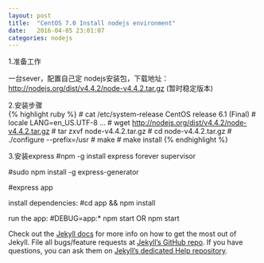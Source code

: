 ```yaml
---
layout: post
title:  "CentOS 7.0 Install nodejs environment"
date:   2016-04-05 23:01:07
categories: nodejs
---
```


1.准备工作

  一台sever，配置自己定
  nodejs安装包，下载地址：http://nodejs.org/dist/v4.4.2/node-v4.4.2.tar.gz (暂时稳定版本)

2.安装步骤  
{% highlight ruby %}
	# cat /etc/system-release 
		CentOS release 6.1 (Final) 
	# locale 
		LANG=en_US.UTF-8 ...
	# wget http://nodejs.org/dist/v4.4.2/node-v4.4.2.tar.gz
	# tar zxvf node-v4.4.2.tar.gz 
	# cd node-v4.4.2.tar.gz 
	# ./configure --prefix=/usr 
	# make 
	# make install 
{% endhighlight %}

3.安装express
  #npm -g install express forever supervisor

  #sudo npm install -g express-generator

  #express app

  install dependencies:
  #cd app && npm install

  run the app:
  #DEBUG=app:* npm start OR npm start

  

Check out the [Jekyll docs][jekyll] for more info on how to get the most out of Jekyll. File all bugs/feature requests at [Jekyll’s GitHub repo][jekyll-gh]. If you have questions, you can ask them on [Jekyll’s dedicated Help repository][jekyll-help].

[jekyll]:      http://jekyllrb.com
[jekyll-gh]:   https://github.com/jekyll/jekyll
[jekyll-help]: https://github.com/jekyll/jekyll-help
